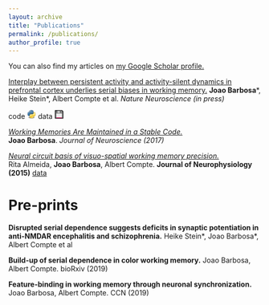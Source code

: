 ```yaml
---
layout: archive
title: "Publications"
permalink: /publications/
author_profile: true
---
```


You can also find my articles on <u><a href="https://scholar.google.es/citations?user=Q3-3_awAAAAJ&hl=en">my Google Scholar profile</a>.</u>

[Interplay between persistent activity and activity-silent dynamics in prefrontal cortex underlies serial biases in working memory.](https://www.biorxiv.org/content/10.1101/763938v1) 
**Joao Barbosa***, Heike Stein*, Albert Compte et al. *Nature Neuroscience (in press)* 

code [<img src="../images/py.svg" width="18" />](https://github.com/comptelab/interplayPFC)
data [<img src="../images/data.png" width="18" height="18" />](https://github.com/comptelab/interplayPFC)

[*Working Memories Are Maintained in a Stable Code.*](../files/Barbosa2017.pdf)  
**Joao Barbosa**. *Journal of Neuroscience (2017)*


[*Neural circuit basis of visuo-spatial working memory precision.*](../files/almeida.pdf)  
Rita Almeida, **Joao Barbosa**, Albert Compte. **Journal of Neurophysiology (2015)** 
[data](https://github.com/comptelab/soon)

Pre-prints
=====

**Disrupted serial dependence suggests deficits in synaptic potentiation in anti-NMDAR encephalitis and schizophrenia.** Heike Stein*, Joao Barbosa*, Albert Compte et al

**Build-up of serial dependence in color working memory.** Joao Barbosa, Albert Compte. bioRxiv (2019)

**Feature-binding in working memory through neuronal synchronization.** Joao Barbosa, Albert Compte. CCN (2019)


